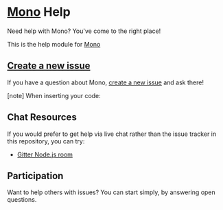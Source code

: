 [Mono](http://www.mono-project.com) Help
====

Need help with Mono? You've come to the right place!

This is the help module for [Mono](https://github.com/mono/mono)

## [Create a new issue](https://github.com/mono/help/issues/new)

If you have a question about Mono, [create a new issue](https://github.com/mono/help/issues/new)
and ask there!

[note] When inserting your code:

## Chat Resources

If you would prefer to get help via live chat rather than the issue tracker in
this repository, you can try:

* [Gitter Node.js room](https://gitter.im/mono/mono)

## Participation
Want to help others with issues? You can start simply, by answering open questions.
